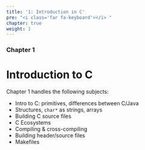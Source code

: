 ```yaml
---
title: '1: Introduction in C'
pre: "<i class='far fa-keyboard'></i> "
chapter: true
weight: 1
---
```


### Chapter 1

# Introduction to C

Chapter 1 handles the following subjects: 

- Intro to C: primitives, differences between C/Java
- Structures, `char*` as strings, arrays
- Building C source files
- C Ecosystems
- Compiling & cross-compiling
- Building header/source files
- Makefiles
